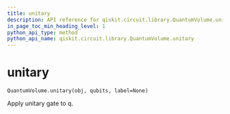 ```yaml
---
title: unitary
description: API reference for qiskit.circuit.library.QuantumVolume.unitary
in_page_toc_min_heading_level: 1
python_api_type: method
python_api_name: qiskit.circuit.library.QuantumVolume.unitary
---
```


# unitary

<span id="qiskit.circuit.library.QuantumVolume.unitary" />

`QuantumVolume.unitary(obj, qubits, label=None)`

Apply unitary gate to q.

